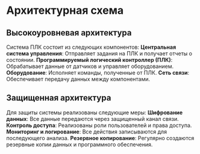 # Архитектурная схема

## Высокоуровневая архитектура
Система ПЛК состоит из следующих компонентов:
 **Центральная система управления**:
   Отправляет задания на ПЛК и получает отчеты о состоянии.
 **Программируемый логический контроллер (ПЛК)**:
   Обрабатывает данные от датчиков и управляет оборудованием.
 **Оборудование**:
   Исполняет команды, полученные от ПЛК.
 **Сеть связи**:
   Обеспечивает передачу данных между компонентами.

## Защищенная архитектура
Для защиты системы реализованы следующие меры:
 **Шифрование данных**:
   Все данные передаются через защищенный канал связи.
 **Контроль доступа**:
   Реализованы роли пользователей и права доступа.
 **Мониторинг и логирование**:
   Все действия записываются для последующего анализа.
 **Резервное копирование**:
   Регулярно создаются резервные копии данных и программного обеспечения.
